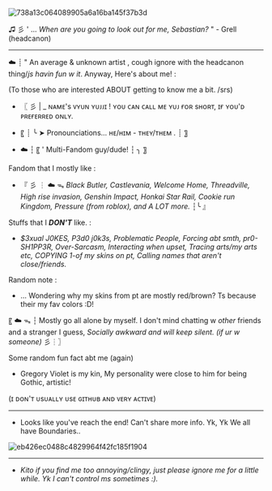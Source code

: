 ![738a13c064089905a6a16ba145f37b3d](https://github.com/user-attachments/assets/10a25c40-7edd-457b-a830-62f44634c51f)

♫ 彡 ' ... *When are you going to look out for me, Sebastian?* " - Grell (headcanon)

________________________________

☁️ ┊ " An average & unknown artist , cough ignore with the headcanon thing/*js havin fun w it*. Anyway, Here's about me! :

(To those who are interested ABOUT getting to know me a bit. /srs)
- 〖 彡 | _ ɴᴀᴍᴇ's ᴠʏᴜɴ ʏᴜᴊᴊɪ ! ʏᴏᴜ ᴄᴀɴ ᴄᴀʟʟ ᴍᴇ ʏᴜᴊ ғᴏʀ sʜᴏʀᴛ, ɪғ ʏᴏᴜ'ᴅ ᴘʀᴇғᴇʀʀᴇᴅ ᴏɴʟʏ.

- 〖 ┊ ╰ ➤ Pronounciations... ʜᴇ/ʜɪᴍ - ᴛʜᴇʏ/ᴛʜᴇᴍ . ┊ 〗

- ☁️ ┆ 〖 ' Multi-Fandom guy/dude! ┆ ╮ 〗

Fandom that I mostly like :
- 『 彡 ┆ ☁️ ᯓ *Black Butler, Castlevania, Welcome Home, Threadville, High rise invasion, Genshin Impact, Honkai Star Rail, Cookie run Kingdom, Pressure (from roblox), and A LOT more.* ┆╰ 』

Stuffs that I ***DON'T*** like. :
- *$3xual J0KES, P3d0 j0k3s, Problematic People, Forcing abt smth, pr0-SH1PP3R, Over-Sarcasm, Interacting when upset, Tracing arts/my arts etc, COPYING 1-of my skins on pt, Calling names that aren't close/friends.*

Random note :
- ... Wondering why my skins from pt are mostly red/brown? Ts because their my fav colors :D!

〖 ☁️ ᯓ ┆ Mostly go all alone by myself. I don't mind chatting w *other* friends and a stranger I guess, *Socially awkward and will keep silent. (if ur w someone)* 彡┆〗

Some random fun fact abt me (again)
- Gregory Violet is my kin, My personality were close to him for being Gothic, artistic!

(ɪ ᴅᴏɴ'ᴛ ᴜsᴜᴀʟʟʏ ᴜsᴇ ɢɪᴛʜᴜʙ ᴀɴᴅ ᴠᴇʀʏ ᴀᴄᴛɪᴠᴇ)

__________________________________

- Looks like you've reach the end! Can't share more info. Yk, Yk We all have Boundaries..

![eb426ec0488c4829964f42fc185f1904](https://github.com/user-attachments/assets/bbf8e141-832a-4fb3-b706-27c62fdebae6)

__________________________________

- *Kito if you find me too annoying/clingy, just please ignore me for a little while. Yk I can't control ms sometimes :).*
